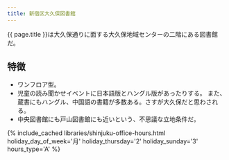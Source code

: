 ```yaml
---
title: 新宿区大久保図書館
---
```


{{ page.title }}は大久保通りに面する大久保地域センターの二階にある図書館だ。

## 特徴

* ワンフロア型。
* 児童の読み聞かせイベントに日本語版とハングル版があったりする。
  また、蔵書にもハングル、中国語の書籍が多数ある。さすが大久保だと思わされる。
* 中央図書館にも戸山図書館にも近いという、不思議な立地条件だ。

{% include_cached libraries/shinjuku-office-hours.html
    holiday_day_of_week='月'
    holiday_thursday='2'
    holiday_sunday='3'
    hours_type='A' %}
